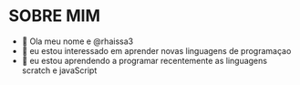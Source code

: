 # SOBRE MIM 
- 👋 Ola meu nome e @rhaissa3
- 👀 eu estou interessado em aprender novas linguagens de programaçao
- 🌱 eu estou aprendendo a programar recentemente as linguagens scratch e javaScript

<!---
rhaissa3/rhaissa3 is a ✨ special ✨ repository because its `README.md` (this file) appears on your GitHub profile.
You can click the Preview link to take a look at your changes.
--->
